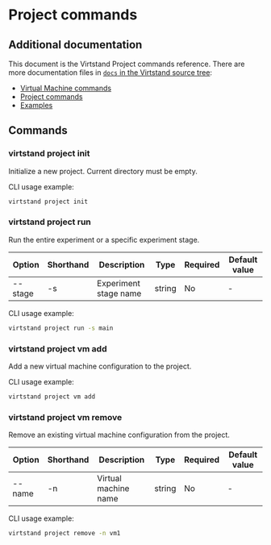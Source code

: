# Project commands

## Additional documentation

This document is the Virtstand Project commands reference. There are more documentation files in
[`docs` in the Virtstand source tree](./):

- [Virtual Machine commands](./commands_vm.md)
- [Project commands](./commands_project.md)
- [Examples](./examples.md)

## Commands

### virtstand project init

Initialize a new project.
Current directory must be empty.

CLI usage example:

```bash
virtstand project init
```

### virtstand project run

Run the entire experiment or a specific experiment stage.

|Option|Shorthand|Description|Type|Required|Default value|
|-|-|-|-|-|-|
|--stage|-s|Experiment stage name|string|No|-|

CLI usage example:

```bash
virtstand project run -s main
```

### virtstand project vm add

Add a new virtual machine configuration to the project.

CLI usage example:

```bash
virtstand project vm add
```

### virtstand project vm remove

Remove an existing virtual machine configuration from the project.

|Option|Shorthand|Description|Type|Required|Default value|
|-|-|-|-|-|-|
|--name|-n|Virtual machine name|string|No|-|

CLI usage example:

```bash
virtstand project remove -n vm1
```
